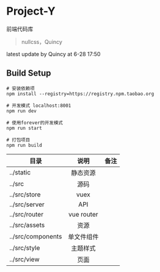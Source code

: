 # Project-Y

前端代码库

> nullcss，Quincy

latest update by Quincy at 6-28 17:50

## Build Setup

``` 
# 安装依赖项
npm install --registry=https://registry.npm.taobao.org

# 开发模式 localhost:8001
npm run dev

# 使用forever的开发模式
npm run start

# 打包项目
npm run build
```

|  目录          | 说明          | 备注  |
| ------------- |:-------------:| -----:|
| ../static     | 静态资源       |       |
| ../src        | 源码          |       |
| ../src/store  | vuex          |       |
| ../src/server | API           |       |
| ../src/router | vue router    |       |
| ../src/assets  | 资源         |       |
| ../src/components | 单文件组件 |       |
| ../src/style  | 主题样式       |       |
| ../src/view   | 页面           |       |